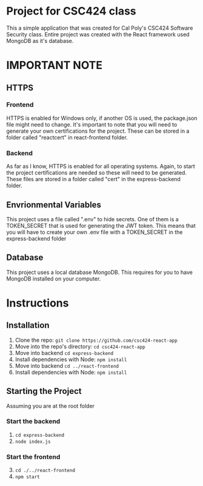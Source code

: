 # Project for CSC424 class
This a simple application that was created for Cal Poly's CSC424 Software Security class. Entire project was created with the React framework used MongoDB as it's database. 

# IMPORTANT NOTE
## HTTPS
### Frontend
HTTPS is enabled for Windows only, if another OS is used, the package.json file might need to change. It's important to note that you will need to generate your own certifications for the project. These can be stored in a folder called "reactcert" in react-frontend folder.

### Backend
As far as I know, HTTPS is enabled for all operating systems. Again, to start the project certifications are needed so these will need to be generated. These files are stored in a folder called "cert" in the express-backend folder.

## Envrionmental Variables
This project uses a file called ".env" to hide secrets. One of them is a TOKEN_SECRET that is used for generating the JWT token. This means that you will have to create your own .env file with a TOKEN_SECRET in the express-backend folder

## Database
This project uses a local database MongoDB. This requires for you to have MongoDB installed on your computer. 

# Instructions

## Installation
1.  Clone the repo: `git clone https://github.com/csc424-react-app`
2.  Move into the repo's directory: `cd csc424-react-app`
3.  Move into backend `cd express-backend`
4.  Install dependencies with Node: `npm install`
5.  Move into backend `cd ../react-frontend`
6.  Install dependencies with Node: `npm install` 

## Starting the Project
Assuming you are at the root folder
### Start the backend
1. `cd express-backend`
2. `node index.js`

### Start the frontend
3. `cd ./../react-frontend`
4. `npm start`

